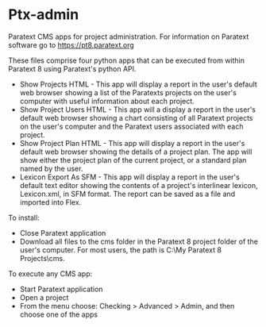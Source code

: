 # Ptx-admin
Paratext CMS apps for project administration.
For information on Paratext software go to https://pt8.paratext.org

These files comprise four python apps that can be executed from within Paratext 8 using Paratext's 
python API.
  * Show Projects HTML - This app will display a report in the user's default web browser showing a 
    list of the Paratexts projects on the user's computer with useful information about each project.
  * Show Project Users HTML - This app will a display a report in the user's default web browser showing a
    chart consisting of all Paratext projects on the user's computer and the Paratext users associated
    with each project.
  * Show Project Plan HTML - This app will display a report in the user's default web browser showing the 
    details of a project plan. The app will show either the project plan of the current project, or a 
    standard plan named by the user.
  * Lexicon Export As SFM - This app will display a report in the user's default text editor showing the
    contents of a project's interlinear lexicon, Lexicon.xml, in SFM format. The report can be saved as a
    file and imported into Flex.
 
To install:
* Close Paratext application
* Download all files to the cms folder in the Paratext 8 project folder of the user's computer. For most users,
the path is C:\My Paratext 8 Projects\cms\.

To execute any CMS app:
* Start Paratext application
* Open a project
* From the menu choose: Checking > Advanced > Admin, and then choose one of the apps
